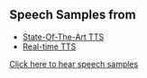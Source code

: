 ## Speech Samples from
- [State-Of-The-Art TTS](https://github.com/chkwon19/SOTA_TTS)
- [Real-time TTS](https://github.com/chkwon19/Real-time-TTS)

[Click here to hear speech samples](https://chkwon19.github.io/)
